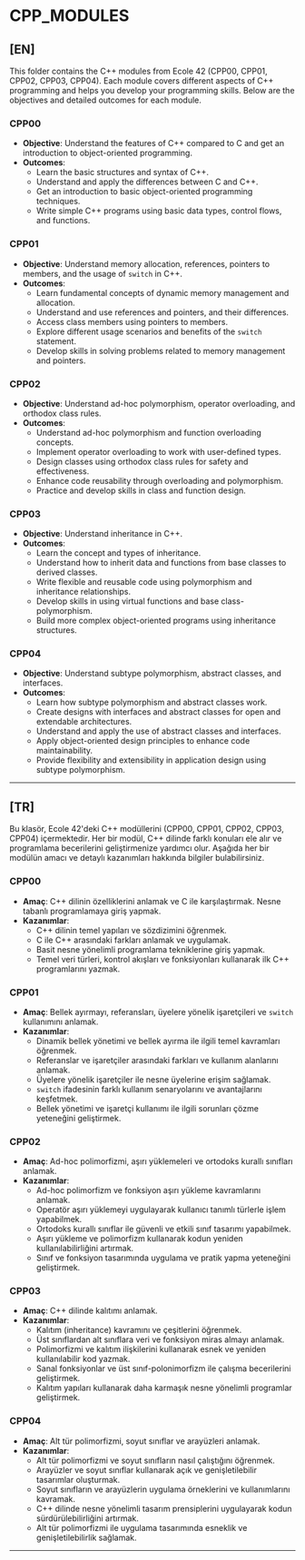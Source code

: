 # CPP_MODULES

## [EN]

This folder contains the C++ modules from Ecole 42 (CPP00, CPP01, CPP02, CPP03, CPP04). Each module covers different aspects of C++ programming and helps you develop your programming skills. Below are the objectives and detailed outcomes for each module.

### CPP00
- **Objective**: Understand the features of C++ compared to C and get an introduction to object-oriented programming.
- **Outcomes**:
  - Learn the basic structures and syntax of C++.
  - Understand and apply the differences between C and C++.
  - Get an introduction to basic object-oriented programming techniques.
  - Write simple C++ programs using basic data types, control flows, and functions.

### CPP01
- **Objective**: Understand memory allocation, references, pointers to members, and the usage of `switch` in C++.
- **Outcomes**:
  - Learn fundamental concepts of dynamic memory management and allocation.
  - Understand and use references and pointers, and their differences.
  - Access class members using pointers to members.
  - Explore different usage scenarios and benefits of the `switch` statement.
  - Develop skills in solving problems related to memory management and pointers.

### CPP02
- **Objective**: Understand ad-hoc polymorphism, operator overloading, and orthodox class rules.
- **Outcomes**:
  - Understand ad-hoc polymorphism and function overloading concepts.
  - Implement operator overloading to work with user-defined types.
  - Design classes using orthodox class rules for safety and effectiveness.
  - Enhance code reusability through overloading and polymorphism.
  - Practice and develop skills in class and function design.

### CPP03
- **Objective**: Understand inheritance in C++.
- **Outcomes**:
  - Learn the concept and types of inheritance.
  - Understand how to inherit data and functions from base classes to derived classes.
  - Write flexible and reusable code using polymorphism and inheritance relationships.
  - Develop skills in using virtual functions and base class-polymorphism.
  - Build more complex object-oriented programs using inheritance structures.

### CPP04
- **Objective**: Understand subtype polymorphism, abstract classes, and interfaces.
- **Outcomes**:
  - Learn how subtype polymorphism and abstract classes work.
  - Create designs with interfaces and abstract classes for open and extendable architectures.
  - Understand and apply the use of abstract classes and interfaces.
  - Apply object-oriented design principles to enhance code maintainability.
  - Provide flexibility and extensibility in application design using subtype polymorphism.

---

## [TR]

Bu klasör, Ecole 42'deki C++ modüllerini (CPP00, CPP01, CPP02, CPP03, CPP04) içermektedir. Her bir modül, C++ dilinde farklı konuları ele alır ve programlama becerilerini geliştirmenize yardımcı olur. Aşağıda her bir modülün amacı ve detaylı kazanımları hakkında bilgiler bulabilirsiniz.

### CPP00
- **Amaç**: C++ dilinin özelliklerini anlamak ve C ile karşılaştırmak. Nesne tabanlı programlamaya giriş yapmak.
- **Kazanımlar**:
  - C++ dilinin temel yapıları ve sözdizimini öğrenmek.
  - C ile C++ arasındaki farkları anlamak ve uygulamak.
  - Basit nesne yönelimli programlama tekniklerine giriş yapmak.
  - Temel veri türleri, kontrol akışları ve fonksiyonları kullanarak ilk C++ programlarını yazmak.

### CPP01
- **Amaç**: Bellek ayırmayı, referansları, üyelere yönelik işaretçileri ve `switch` kullanımını anlamak.
- **Kazanımlar**:
  - Dinamik bellek yönetimi ve bellek ayırma ile ilgili temel kavramları öğrenmek.
  - Referanslar ve işaretçiler arasındaki farkları ve kullanım alanlarını anlamak.
  - Üyelere yönelik işaretçiler ile nesne üyelerine erişim sağlamak.
  - `switch` ifadesinin farklı kullanım senaryolarını ve avantajlarını keşfetmek.
  - Bellek yönetimi ve işaretçi kullanımı ile ilgili sorunları çözme yeteneğini geliştirmek.

### CPP02
- **Amaç**: Ad-hoc polimorfizmi, aşırı yüklemeleri ve ortodoks kurallı sınıfları anlamak.
- **Kazanımlar**:
  - Ad-hoc polimorfizm ve fonksiyon aşırı yükleme kavramlarını anlamak.
  - Operatör aşırı yüklemeyi uygulayarak kullanıcı tanımlı türlerle işlem yapabilmek.
  - Ortodoks kurallı sınıflar ile güvenli ve etkili sınıf tasarımı yapabilmek.
  - Aşırı yükleme ve polimorfizm kullanarak kodun yeniden kullanılabilirliğini artırmak.
  - Sınıf ve fonksiyon tasarımında uygulama ve pratik yapma yeteneğini geliştirmek.

### CPP03
- **Amaç**: C++ dilinde kalıtımı anlamak.
- **Kazanımlar**:
  - Kalıtım (inheritance) kavramını ve çeşitlerini öğrenmek.
  - Üst sınıflardan alt sınıflara veri ve fonksiyon miras almayı anlamak.
  - Polimorfizmi ve kalıtım ilişkilerini kullanarak esnek ve yeniden kullanılabilir kod yazmak.
  - Sanal fonksiyonlar ve üst sınıf-polonimorfizm ile çalışma becerilerini geliştirmek.
  - Kalıtım yapıları kullanarak daha karmaşık nesne yönelimli programlar geliştirmek.

### CPP04
- **Amaç**: Alt tür polimorfizmi, soyut sınıflar ve arayüzleri anlamak.
- **Kazanımlar**:
  - Alt tür polimorfizmi ve soyut sınıfların nasıl çalıştığını öğrenmek.
  - Arayüzler ve soyut sınıflar kullanarak açık ve genişletilebilir tasarımlar oluşturmak.
  - Soyut sınıfların ve arayüzlerin uygulama örneklerini ve kullanımlarını kavramak.
  - C++ dilinde nesne yönelimli tasarım prensiplerini uygulayarak kodun sürdürülebilirliğini artırmak.
  - Alt tür polimorfizmi ile uygulama tasarımında esneklik ve genişletilebilirlik sağlamak.

---
